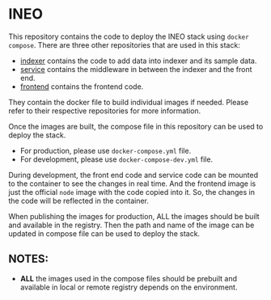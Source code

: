 # INEO 

This repository contains the code to deploy the INEO stack using `docker compose`. 
There are three other repositories that are used in this stack:
- [indexer](https://github.com/knaw-huc/ineo_indexer) contains the code to add data into indexer and its sample data. 
- [service](https://github.com/knaw-huc/ineo_service) contains the middleware in between the indexer and the front end.
- [frontend](https://github.com/knaw-huc/ineo_frontend) contains the frontend code.

They contain the docker file to build individual images if needed. Please refer to their respective repositories for more information.

Once the images are built, the compose file in this repository can be used to deploy the stack.
- For production, please use `docker-compose.yml` file.
- For development, please use `docker-compose-dev.yml` file.

During development, the front end code and service code can be mounted to the container to see the changes in real time. 
And the frontend image is just the official `node` image with the code copied into it. 
So, the changes in the code will be reflected in the container.

When publishing the images for production, ALL the images should be built and available in the registry. 
Then the path and name of the image can be updated in compose file can be used to deploy the stack.

## NOTES:
- **ALL** the images used in the compose files should be prebuilt and available in local or remote registry depends on the environment.
